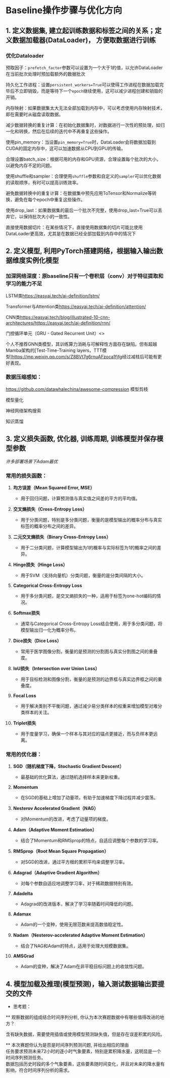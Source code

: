 # Baseline操作步骤与优化方向

## 1. 定义数据集, 建立起训练数据和标签之间的关系；定义数据加载器(DataLoader)， 方便取数据进行训练

### 优化Dataloader
    
预取因子：`prefetch_factor`参数可以设置为一个大于1的值，以允许DataLoader在当前批次处理时预加载额外的数据批次
    
持久化工作进程：设置`persistent_workers=True`可以使得工作进程在数据加载完毕后不立即销毁，而是等待下一个`epoch`继续使用，这可以减少进程创建和销毁的开销。
    
内存映射：如果数据集太大无法全部加载到内存中，可以考虑使用内存映射技术，即在需要时从磁盘读取数据。
    
减少数据转换的重复计算：在初始化数据集时，对数据进行一次性的预处理，如归一化和转换，然后在后续的迭代中不再重复这些操作。
    
使用pin_memory：当设置`pin_memory=True`时，DataLoader会将数据加载到CUDA的固定内存中，这可以加速数据从CPU到GPU的传输。
    
合理设置batch_size：根据可用的内存和GPU资源，合理设置每个批次的大小，以避免内存不足的问题。
    
使用shuffle和sampler：合理使用`shuffle`参数和自定义的`sampler`可以优化数据的读取顺序，有时可以提高训练效率。
    
避免数据转换中的重复计算：在数据集中预先应用ToTensor和Normalize等转换，避免在每个epoch中重复这些操作。
    
使用drop_last：如果数据集的最后一个批次不完整，使用drop_last=True可以丢弃它，以保持批次大小的一致性。
    
直接使用数据切片：在某些情况下，直接使用数据集的切片可能比使用DataLoader更高效，尤其是在数据已经全部加载到内存中的情况下

## 2. 定义模型, 利用PyTorch搭建网络，根据输入输出数据维度实例化模型

### 加深网络深度：原baseline只有一个卷积层（conv）对于特征提取和学习的能力不足

LSTM类<https://easyai.tech/ai-definition/lstm/>

Transformer与Attention类<https://easyai.tech/ai-definition/attention/>

CNN类<https://easyai.tech/blog/illustrated-10-cnn-architectures/><https://easyai.tech/ai-definition/rnn/>

门控循环单元（GRU - Gated Recurrent Unit）<>

个人不推荐GNN类模型，其训练算力消耗与可解释性方面存在缺陷。但有超越Mamba架构的[Test-Time-Training layers，TTT模型]<https://mp.weixin.qq.com/s/Z8BVt7g6rnuAFzoca1fjfg>经过减枝后可能有更好表现。

### 数据压缩感知：
  <https://github.com/datawhalechina/awesome-compression>
  模型剪枝
  
  模型量化
  
  神经网络架构搜索
  
  知识蒸馏

## 3. 定义损失函数, 优化器, 训练周期, 训练模型并保存模型参数
  
  *许多部署场景下Adam最优*

### 常用的损失函数：

1. **均方误差（Mean Squared Error, MSE）**
   - 用于回归问题，计算预测值与真实值之间差的平方的平均值。

2. **交叉熵损失（Cross-Entropy Loss）**
   - 用于分类问题，特别是多分类问题，衡量的是模型输出的概率分布与真实标签的概率分布之间的差异。

3. **二元交叉熵损失（Binary Cross-Entropy Loss）**
   - 用于二分类问题，计算模型输出为1的概率与实际标签为1的概率之间的差异。

4. **Hinge损失（Hinge Loss）**
   - 用于SVM（支持向量机）分类问题，衡量的是分类间隔的大小。

5. **Categorical Cross-Entropy Loss**
   - 用于多分类问题，是交叉熵损失的一种，适用于标签为one-hot编码的情况。

6. **Softmax损失**
   - 通常与Categorical Cross-Entropy Loss结合使用，用于多分类问题，将模型输出归一化为概率分布。

7. **Dice损失（Dice Loss）**
   - 常用于医学图像分割，衡量的是预测的分割图与真实分割图之间的重叠度。

8. **IoU损失（Intersection over Union Loss）**
   - 用于目标检测和图像分割，衡量的是预测的边界框与真实边界框之间的重叠度。

9. **Focal Loss**
   - 用于解决类别不平衡问题，通过减少易分类样本的权重来增加模型对难分类样本的关注。

10. **Triplet损失**
    - 用于度量学习，确保一个样本与其对应的锚点更接近，而与负样本更远离。

### 常用的优化器：

1. **SGD（随机梯度下降，Stochastic Gradient Descent）**
   - 最基础的优化算法，通过随机选择样本来更新权重。

2. **Momentum**
   - 在SGD的基础上增加了动量项，有助于加速梯度下降过程并减少震荡。

3. **Nesterov Accelerated Gradient（NAG）**
   - 对Momentum的改进，考虑了动量项的梯度。

4. **Adam（Adaptive Moment Estimation）**
   - 结合了Momentum和RMSprop的特点，自适应调整每个参数的学习率。

5. **RMSprop（Root Mean Square Propagation）**
   - 对SGD的改进，通过平方根的累积平均来调整学习率。

6. **Adagrad（Adaptive Gradient Algorithm）**
   - 对每个参数自适应地调整学习率，对于稀疏数据特别有效。

7. **Adadelta**
   - Adagrad的改进版本，解决了学习率随着时间降低的问题。

8. **Adamax**
   - Adam的一个变种，使用无限范数来提高数值稳定性。

9. **Nadam（Nesterov-accelerated Adaptive Moment Estimation）**
   - 结合了NAG和Adam的特点，适用于处理大规模数据集。

10. **AMSGrad**
    - Adam的变种，解决了Adam在非平稳目标问题上的收敛性问题。

## 4. 模型加载及推理(模型预测)，输入测试数据输出要提交的文件

* 思考题：  

** 观察数据的组成结合时间序列分析, 你认为本次赛题数据中有哪些值得改进的地方？  

含有缺失数据，需要使用插值或使用模型预测缺失值，但是存在误差积累的风险。


** 本次赛题你认为是否是时间序列预测问题, 并给出相应的理由  
任务要求预测未来72小时的逐小时气象要素，特别是累积降水量，这明显是一个时间序列预测任务。  
数据包括历史时段的多个气象要素，这些要素随时间变化，并且对未来的降水量有影响，符合时间序列分析的需求。
